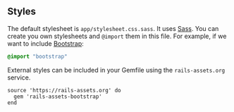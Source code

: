 ## Styles

The default stylesheet is `app/stylesheet.css.sass`. It uses [Sass](http://sass-lang.com). You can create you own stylesheets and `@import` them in this file.
For example, if we want to include [Bootstrap](http://getbootstrap.com):

```sass
@import "bootstrap"
```

External styles can be included in your Gemfile using the `rails-assets.org` service.

```
source 'https://rails-assets.org' do
  gem 'rails-assets-bootstrap'
end
```
